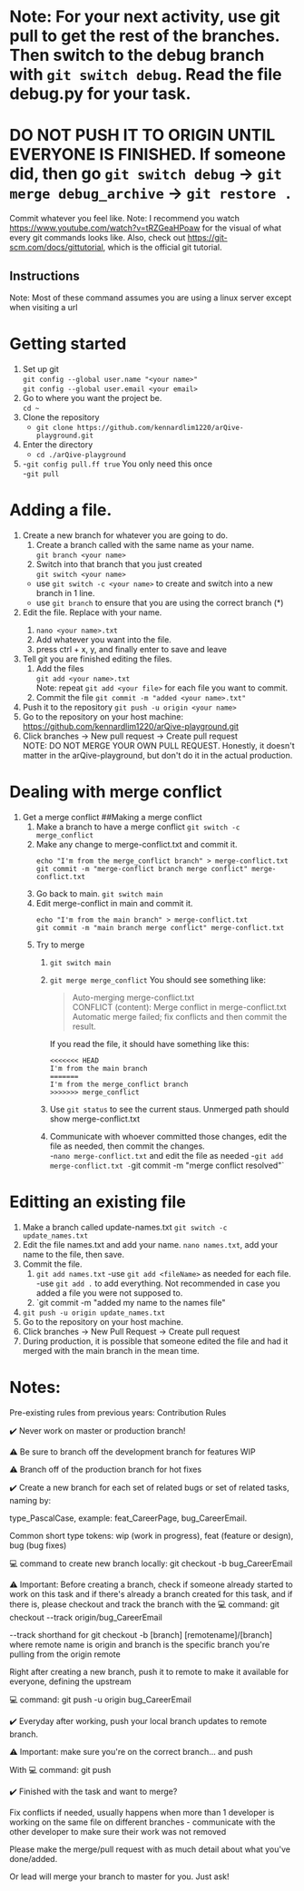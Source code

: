 # Note: For your next activity, use git pull to get the rest of the branches. Then switch to the debug branch with `git switch debug`. Read the file debug.py for your task.
# DO NOT PUSH IT TO ORIGIN UNTIL EVERYONE IS FINISHED. If someone did, then go `git switch debug` -> `git merge debug_archive` -> `git restore .` 

Commit whatever you feel like.
Note: I recommend you watch https://www.youtube.com/watch?v=tRZGeaHPoaw for the visual of what every git commands looks like.
Also, check out https://git-scm.com/docs/gittutorial, which is the official git tutorial.

## Instructions
Note: Most of these command assumes you are using a linux server except when visiting a url
#

# Getting started
1. Set up git  
   `git config --global user.name "<your name>"`  
   `git config --global user.email <your email>`  
2. Go to where you want the project be.  
   `cd ~`  
3. Clone the repository  
   - `git clone https://github.com/kennardlim1220/arQive-playground.git`  
4. Enter the directory
   - `cd ./arQive-playground` 
5. 
   -`git config pull.ff true` You only need this once  
   -`git pull`
# Adding a file.
1. Create a new branch for whatever you are going to do.  
   1. Create a branch called with the same name as your name.  
      `git branch <your name>`
   2. Switch into that branch that you just created  
      `git switch <your name>`
   -  use `git switch -c <your name>` to create and switch into a new branch in 1 line.  
   -  use `git branch` to ensure that you are using the correct branch (*<your name>)  
2. Edit the file. Replace <your name> with your name.  
     1. `nano <your name>.txt`
     2.  Add whatever you want into the file.  
     3.  press ctrl + x, y, and finally enter to save and leave  
3. Tell git you are finished editing the files.  
   1. Add the files  
      `git add <your name>.txt` <br />
      Note: repeat `git add <your file>` for each file you want to commit.
   2. Commit the file
      `git commit -m "added <your name>.txt"` 
4. Push it to the repository
   `git push -u origin <your name>`
5. Go to the repository on your host machine: https://github.com/kennardlim1220/arQive-playground.git  
6. Click branches -> New pull request -> Create pull request  
NOTE: DO NOT MERGE YOUR OWN PULL REQUEST. Honestly, it doesn't matter in the arQive-playground, but don't do it in the actual production.  

# Dealing with merge conflict  
1. Get a merge conflict
   ##Making a merge conflict
   1. Make a branch to have a merge conflict
      `git switch -c merge_conflict`
   2. Make any change to merge-conflict.txt and commit it.
      ```
      echo "I'm from the merge_conflict branch" > merge-conflict.txt
      git commit -m "merge-conflict branch merge conflict" merge-conflict.txt
      ```
   3. Go back to main.
      `git switch main`
   4. Edit merge-conflict in main and commit it.
      ```
      echo "I'm from the main branch" > merge-conflict.txt
      git commit -m "main branch merge conflict" merge-conflict.txt
      ```
   5. Try to merge
      1. `git switch main`
      2. `git merge merge_conflict`
         You should see something like: 
         >Auto-merging merge-conflict.txt  
         CONFLICT (content): Merge conflict in merge-conflict.txt  
         Automatic merge failed; fix conflicts and then commit the result.  
      
         If you read the file, it should have something like this:
         ```
         <<<<<<< HEAD
         I'm from the main branch
         =======
         I'm from the merge_conflict branch
         >>>>>>> merge_conflict
         ```
      3. Use `git status` to see the current staus. Unmerged path should show merge-conflict.txt
      4. Communicate with whoever committed those changes, edit the file as needed, then commit the changes.  
         -`nano merge-conflict.txt` and edit the file as needed
         -`git add merge-conflict.txt
         -`git commit -m "merge conflict resolved"`

# Editting an existing file
1. Make a branch called update-names.txt
   `git switch -c update_names.txt`
2. Edit the file names.txt and add your name.
   `nano names.txt`, add your name to the file, then save.
3. Commit the file.
   1. `git add names.txt`
      -use `git add <fileName>` as needed for each file.
      -use `git add .` to add everything. Not recommended in case you added a file you were not supposed to.
   2. `git commit -m "added my name to the names file"
4. `git push -u origin update_names.txt`
5. Go to the repository on your host machine.
6. Click branches -> New Pull Request -> Create pull request
7. During production, it is possible that someone edited the file and had it merged with the main branch in the mean time.

# Notes:
Pre-existing rules from previous years:
Contribution Rules

✔️ Never work on master or production branch!

⚠️ Be sure to branch off the development branch for features WIP

⚠️ Branch off of the production branch for hot fixes


✔️ Create a new branch for each set of related bugs or set of related tasks, naming by:


type_PascalCase, example: feat_CareerPage, bug_CareerEmail.


Common short type tokens: wip (work in progress), feat (feature or design), bug (bug fixes)


💻 command to create new branch locally: git checkout -b bug_CareerEmail


⚠️ Important: Before creating a branch, check if someone already started to work on this task and if there's already a branch created for this task, and if there is, please checkout and track the branch with the 💻 command: git checkout --track origin/bug_CareerEmail


--track shorthand for git checkout -b [branch] [remotename]/[branch] where remote name is origin and branch is the specific branch you're pulling from the origin remote


Right after creating a new branch, push it to remote to make it available for everyone, defining the upstream


💻 command: git push -u origin bug_CareerEmail


✔️ Everyday after working, push your local branch updates to remote branch.


⚠️ Important: make sure you're on the correct branch... and push


With 💻 command: git push


✔️ Finished with the task and want to merge?


Fix conflicts if needed, usually happens when more than 1 developer is working on the same file on different branches - communicate with the other developer to make sure their work was not removed


Please make the merge/pull request with as much detail about what you've done/added.


Or lead will merge your branch to master for you. Just ask!



